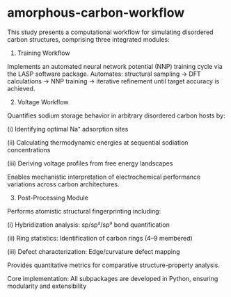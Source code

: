 # amorphous-carbon-workflow
This study presents a computational workflow for simulating disordered carbon structures, comprising three integrated modules:

1. Training Workflow

Implements an automated neural network potential (NNP) training cycle via the LASP software package. Automates: structural sampling → DFT calculations → NNP training → iterative refinement until target accuracy is achieved.

2. Voltage Workflow

Quantifies sodium storage behavior in arbitrary disordered carbon hosts by:

(i) Identifying optimal Na⁺ adsorption sites

(ii) Calculating thermodynamic energies at sequential sodiation concentrations

(iii) Deriving voltage profiles from free energy landscapes

Enables mechanistic interpretation of electrochemical performance variations across carbon architectures.

3. Post-Processing Module

Performs atomistic structural fingerprinting including:

(i) Hybridization analysis: sp/sp²/sp³ bond quantification

(ii) Ring statistics: Identification of carbon rings (4–9 membered)

(iii) Defect characterization: Edge/curvature defect mapping

Provides quantitative metrics for comparative structure-property analysis.

Core implementation: All subpackages are developed in Python, ensuring modularity and extensibility
